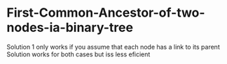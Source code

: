 # First-Common-Ancestor-of-two-nodes-ia-binary-tree

Solution 1 only works if you assume that each node has a link to its parent
Solution works for both cases but iss less eficient
